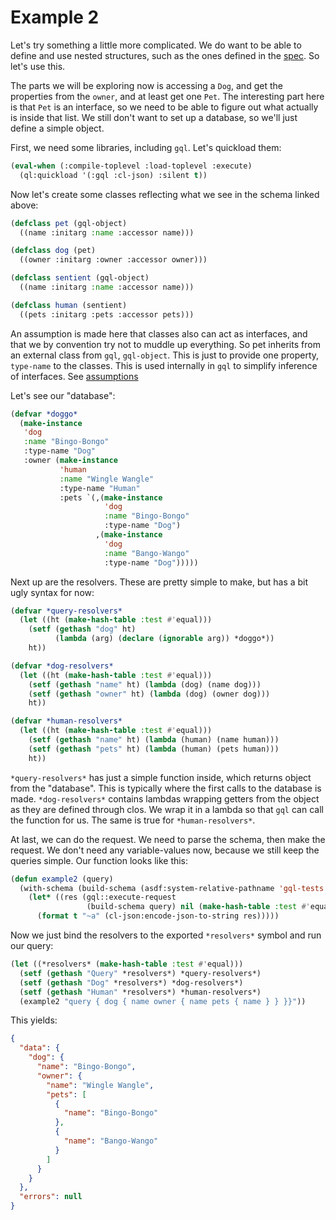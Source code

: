 # Example 2

Let's try something a little more complicated.  We do want to be able to define
and use nested structures, such as the ones defined in the
[spec](https://spec.graphql.org/draft/#example-19f2a).  So let's use this.

The parts we will be exploring now is accessing a `Dog`, and get the properties
from the `owner`, and at least get one `Pet`.  The interesting part here is that
`Pet` is an interface, so we need to be able to figure out what actually is
inside that list.  We still don't want to set up a database, so we'll just
define a simple object.

First, we need some libraries, including `gql`.  Let's quickload them:

```lisp
(eval-when (:compile-toplevel :load-toplevel :execute)
  (ql:quickload '(:gql :cl-json) :silent t))
```

Now let's create some classes reflecting what we see in the schema linked above:

```lisp
(defclass pet (gql-object)
  ((name :initarg :name :accessor name)))

(defclass dog (pet)
  ((owner :initarg :owner :accessor owner)))

(defclass sentient (gql-object)
  ((name :initarg :name :accessor name)))

(defclass human (sentient)
  ((pets :initarg :pets :accessor pets)))
```

An assumption is made here that classes also can act as interfaces, and that we
by convention try not to muddle up everything.  So pet inherits from an external
class from `gql`, `gql-object`.  This is just to provide one property,
`type-name` to the classes.  This is used internally in `gql` to simplify
inference of interfaces.  See [assumptions](assumptions.md)

Let's see our "database":

```lisp
(defvar *doggo*
  (make-instance
   'dog
   :name "Bingo-Bongo"
   :type-name "Dog"
   :owner (make-instance
           'human
           :name "Wingle Wangle"
           :type-name "Human"
           :pets `(,(make-instance
                     'dog
                     :name "Bingo-Bongo"
                     :type-name "Dog")
                   ,(make-instance
                     'dog
                     :name "Bango-Wango"
                     :type-name "Dog")))))
```

Next up are the resolvers.  These are pretty simple to make, but has a bit ugly syntax for now:

```lisp
(defvar *query-resolvers*
  (let ((ht (make-hash-table :test #'equal)))
    (setf (gethash "dog" ht)
          (lambda (arg) (declare (ignorable arg)) *doggo*))
    ht))

(defvar *dog-resolvers*
  (let ((ht (make-hash-table :test #'equal)))
    (setf (gethash "name" ht) (lambda (dog) (name dog)))
    (setf (gethash "owner" ht) (lambda (dog) (owner dog)))
    ht))

(defvar *human-resolvers*
  (let ((ht (make-hash-table :test #'equal)))
    (setf (gethash "name" ht) (lambda (human) (name human)))
    (setf (gethash "pets" ht) (lambda (human) (pets human)))
    ht))
```

`*query-resolvers*` has just a simple function inside, which returns object from
the "database".  This is typically where the first calls to the database is
made. `*dog-resolvers*` contains lambdas wrapping getters from the object as
they are defined through clos.  We wrap it in a lambda so that `gql` can call
the function for us.  The same is true for `*human-resolvers*`.

At last, we can do the request.  We need to parse the schema, then make the
request.  We don't need any variable-values now, because we still keep the
queries simple.  Our function looks like this:

```lisp
(defun example2 (query)
  (with-schema (build-schema (asdf:system-relative-pathname 'gql-tests #p"t/test-files/validation-schema.graphql"))
    (let* ((res (gql::execute-request
                 (build-schema query) nil (make-hash-table :test #'equal) nil)))
      (format t "~a" (cl-json:encode-json-to-string res)))))
```

Now we just bind the resolvers to the exported `*resolvers*` symbol and run our query:

```lisp
(let ((*resolvers* (make-hash-table :test #'equal)))
  (setf (gethash "Query" *resolvers*) *query-resolvers*)
  (setf (gethash "Dog" *resolvers*) *dog-resolvers*)
  (setf (gethash "Human" *resolvers*) *human-resolvers*)
  (example2 "query { dog { name owner { name pets { name } } }}"))
```

This yields:

```json
{
  "data": {
    "dog": {
      "name": "Bingo-Bongo",
      "owner": {
        "name": "Wingle Wangle",
        "pets": [
          {
            "name": "Bingo-Bongo"
          },
          {
            "name": "Bango-Wango"
          }
        ]
      }
    }
  },
  "errors": null
}
```

